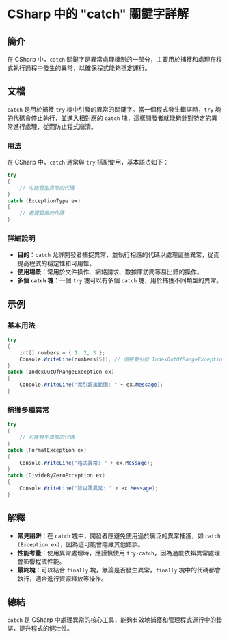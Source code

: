 <!--
Meta Description: # CSharp 中的 "catch" 關鍵字詳解 ## 簡介 在 CSharp 中，`catch` 關鍵字是異常處理機制的一部分，主要用於捕獲和處理在程式執行過程中發生的異常，以確保程式能夠穩定運行。 ## 文檔 `catch` 是用於捕獲 `try` 塊中引發的異常的關鍵字。當一個程式發生錯誤時...
Meta Keywords: catch, try, csharp, console, writeline
-->

# CSharp 中的 "catch" 關鍵字詳解

## 簡介
在 CSharp 中，`catch` 關鍵字是異常處理機制的一部分，主要用於捕獲和處理在程式執行過程中發生的異常，以確保程式能夠穩定運行。

## 文檔
`catch` 是用於捕獲 `try` 塊中引發的異常的關鍵字。當一個程式發生錯誤時，`try` 塊的代碼會停止執行，並進入相對應的 `catch` 塊，這樣開發者就能夠針對特定的異常進行處理，從而防止程式崩潰。

### 用法
在 CSharp 中，`catch` 通常與 `try` 搭配使用，基本語法如下：

```csharp
try
{
    // 可能發生異常的代碼
}
catch (ExceptionType ex)
{
    // 處理異常的代碼
}
```

### 詳細說明
- **目的**：`catch` 允許開發者捕捉異常，並執行相應的代碼以處理這些異常，從而提高程式的穩定性和可用性。
- **使用場景**：常用於文件操作、網絡請求、數據庫訪問等易出錯的操作。
- **多個 `catch` 塊**：一個 `try` 塊可以有多個 `catch` 塊，用於捕獲不同類型的異常。

## 示例
### 基本用法
```csharp
try
{
    int[] numbers = { 1, 2, 3 };
    Console.WriteLine(numbers[5]); // 這將會引發 IndexOutOfRangeException
}
catch (IndexOutOfRangeException ex)
{
    Console.WriteLine("索引超出範圍: " + ex.Message);
}
```

### 捕獲多種異常
```csharp
try
{
    // 可能發生異常的代碼
}
catch (FormatException ex)
{
    Console.WriteLine("格式異常: " + ex.Message);
}
catch (DivideByZeroException ex)
{
    Console.WriteLine("除以零異常: " + ex.Message);
}
```

## 解釋
- **常見陷阱**：在 `catch` 塊中，開發者應避免使用過於廣泛的異常捕獲，如 `catch (Exception ex)`，因為這可能會隱藏其他錯誤。
- **性能考量**：使用異常處理時，應謹慎使用 `try-catch`，因為過度依賴異常處理會影響程式性能。
- **最終塊**：可以結合 `finally` 塊，無論是否發生異常，`finally` 塊中的代碼都會執行，適合進行資源釋放等操作。

## 總結
`catch` 是 CSharp 中處理異常的核心工具，能夠有效地捕獲和管理程式運行中的錯誤，提升程式的健壯性。